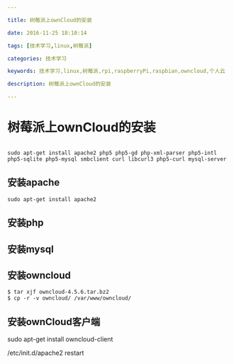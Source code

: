 ```yaml
---

title: 树莓派上ownCloud的安装

date: 2016-11-25 18:10:14

tags: [技术学习,linux,树莓派]

categories: 技术学习

keywords: 技术学习,linux,树莓派,rpi,raspberryPi,raspbian,owncloud,个人云

description: 树莓派上ownCloud的安装

---
```


# 树莓派上ownCloud的安装

```

sudo apt-get install apache2 php5 php5-gd php-xml-parser php5-intl php5-sqlite php5-mysql smbclient curl libcurl3 php5-curl mysql-server

```
## 安装apache
```
sudo apt-get install apache2
```
## 安装php

## 安装mysql

## 安装owncloud

```
$ tar xjf owncloud-4.5.6.tar.bz2
$ cp -r -v owncloud/ /var/www/owncloud/

```

## 安装ownCloud客户端
sudo apt-get install owncloud-client


/etc/init.d/apache2 restart